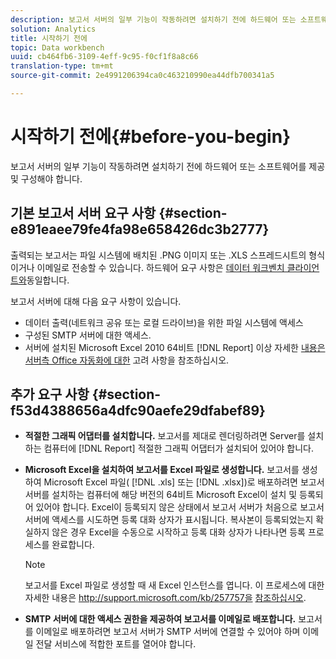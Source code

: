 ```yaml
---
description: 보고서 서버의 일부 기능이 작동하려면 설치하기 전에 하드웨어 또는 소프트웨어를 제공 및 구성해야 합니다.
solution: Analytics
title: 시작하기 전에
topic: Data workbench
uuid: cb464fb6-3109-4eff-9c95-f0cf1f8a8c66
translation-type: tm+mt
source-git-commit: 2e4991206394ca0c463210990ea44dfb700341a5

---
```



# 시작하기 전에{#before-you-begin}

보고서 서버의 일부 기능이 작동하려면 설치하기 전에 하드웨어 또는 소프트웨어를 제공 및 구성해야 합니다.

## 기본 보고서 서버 요구 사항 {#section-e891eaee79fe4fa98e658426dc3b2777}

출력되는 보고서는 파일 시스템에 배치된 .PNG 이미지 또는 .XLS 스프레드시트의 형식이거나 이메일로 전송할 수 있습니다. 하드웨어 요구 사항은 [데이터 워크벤치 클라이언트와](https://docs.adobe.com/content/help/en/data-workbench/using/install/c-data-workbench-client-install.html#Data_Workbench_Client_Minimum_System_Requirements)동일합니다.

보고서 서버에 대해 다음 요구 사항이 있습니다.

* 데이터 출력(네트워크 공유 또는 로컬 드라이브)을 위한 파일 시스템에 액세스
* 구성된 SMTP 서버에 대한 액세스.
* 서버에 설치된 Microsoft Excel 2010 64비트 [!DNL Report] 이상 자세한 [내용은 서버측 Office 자동화에 대한](http://support.microsoft.com/kb/257757) 고려 사항을 참조하십시오.

## 추가 요구 사항 {#section-f53d4388656a4dfc90aefe29dfabef89}

* **적절한 그래픽 어댑터를 설치합니다.** 보고서를 제대로 렌더링하려면 Server를 설치하는 컴퓨터에 [!DNL Report] 적절한 그래픽 어댑터가 설치되어 있어야 합니다.

* **Microsoft Excel을 설치하여 보고서를 Excel 파일로 생성합니다.** 보고서를 생성하여 Microsoft Excel 파일( [!DNL .xls] 또는 [!DNL .xlsx])로 배포하려면 보고서 서버를 설치하는 컴퓨터에 해당 버전의 64비트 Microsoft Excel이 설치 및 등록되어 있어야 합니다. Excel이 등록되지 않은 상태에서 보고서 서버가 처음으로 보고서 서버에 액세스를 시도하면 등록 대화 상자가 표시됩니다. 복사본이 등록되었는지 확실하지 않은 경우 Excel을 수동으로 시작하고 등록 대화 상자가 나타나면 등록 프로세스를 완료합니다.

   >[!NOTE]
   >
   >보고서를 Excel 파일로 생성할 때 새 Excel 인스턴스를 엽니다. 이 프로세스에 대한 자세한 내용은 http://support.microsoft.com/kb/257757을 [참조하십시오](http://support.microsoft.com/kb/257757).

* **SMTP 서버에 대한 액세스 권한을 제공하여 보고서를 이메일로 배포합니다.** 보고서를 이메일로 배포하려면 보고서 서버가 SMTP 서버에 연결할 수 있어야 하며 이메일 전달 서비스에 적합한 포트를 열어야 합니다.

